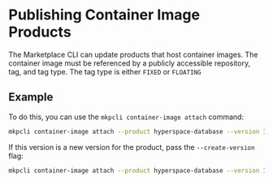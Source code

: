 # Publishing Container Image Products
The Marketplace CLI can update products that host container images.
The container image must be referenced by a publicly accessible repository, tag, and tag type.
The tag type is either `FIXED` or `FLOATING`

## Example
To do this, you can use the `mkpcli container-image attach` command:

```bash
mkpcli container-image attach --product hyperspace-database --version 1.0.1 --image-repository astrowidgets/hyperspacedb --tag 1.0.1 --tag-type FIXED --deployment-instructions 'docker run astrowidgets/hyperspacedb:1.0.1'
```

If this version is a new version for the product, pass the `--create-version` flag:

```bash
mkpcli container-image attach --product hyperspace-database --version 1.0.1 --create-version --image-repository astrowidgets/hyperspacedb --tag 1.0.1 --tag-type FIXED --deployment-instructions 'docker run astrowidgets/hyperspacedb:1.0.1'
```
